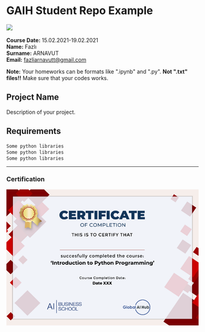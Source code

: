 # GAIH Student Repo Example
![](img/logo.png)

**Course Date:** 15.02.2021-19.02.2021  
**Name:** Fazlı  
**Surname:** ARNAVUT  
**Email:** fazliarnavutt@gmail.com  

**Note:** Your homeworks can be formats like ".ipynb" and ".py". **Not ".txt" files!!** Make sure that your codes works.  

## Project Name
Description of your project.

## Requirements
```
Some python libraries
Some python libraries
Some python libraries
```
---

### Certification
![](img/Py_Certificate.png)

